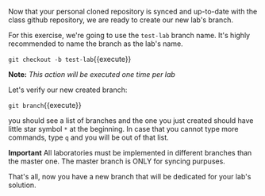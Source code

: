 Now that your personal cloned repository is synced and up-to-date with
the class github repository, we are ready to create our new lab's
branch.

For this exercise, we're going to use the `test-lab` branch name. It's
highly recommended to name the branch as the lab's name.

`git checkout -b test-lab`{{execute}}

**Note:** *This action will be executed one time per lab*


Let's verify our new created branch:

`git branch`{{execute}}

you should see a list of branches and the one you just created should
have little star symbol `*` at the beginning. In case that you cannot
type more commands, type `q` and you will be out of that list.

**Important**
All laboratories must be implemented in different branches than the
master one. The master branch is ONLY for syncing purpuses.

That's all, now you have a new branch that will be dedicated for your
lab's solution.
